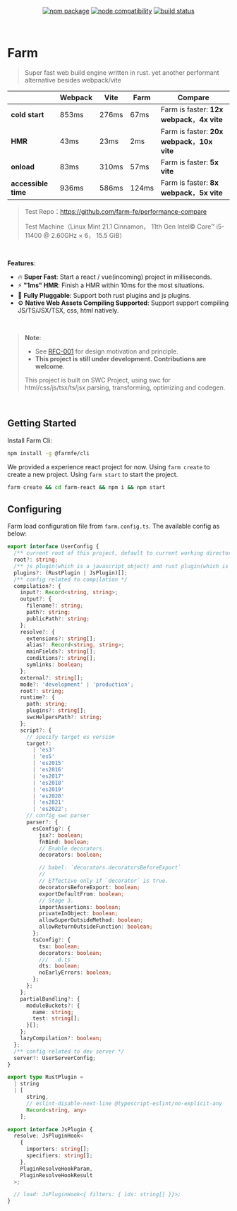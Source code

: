 <p align="center">
  <a href="https://npmjs.com/package/@farmfe/core"><img src="https://img.shields.io/npm/v/@farmfe/core.svg" alt="npm package"></a>
  <a href="https://nodejs.org/en/about/releases/"><img src="https://img.shields.io/node/v/@farmfe/core.svg" alt="node compatibility"></a>
  <a href="https://github.com/farm-fe/farm/actions/workflows/rust-test.yaml"><img src="https://github.com/farm-fe/farm/actions/workflows/rust-test.yaml/badge.svg" alt="build status"></a>
</p>
<br/>

# Farm

> Super fast web build engine written in rust. yet another performant alternative besides webpack/vite

|| Webpack | Vite | Farm | Compare |
|---| --- | --- | --- | --- |
|**cold start**| 853ms | 276ms | 67ms | Farm is faster: **12x webpack**，**4x vite** |
|**HMR**| 43ms | 23ms | 2ms |  Farm is faster: **20x webpack**，**10x vite** |
|**onload**| 83ms | 310ms | 57ms |  Farm is faster: **5x vite**  |
|**accessible time**| 936ms | 586ms | 124ms | Farm is faster: **8x webpack**，**5x vite**   |


> Test Repo：https://github.com/farm-fe/performance-compare
> 
> Test Machine（Linux Mint 21.1 Cinnamon， 11th Gen Intel© Core™ i5-11400 @ 2.60GHz × 6， 15.5 GiB）

<br />


**Features**:

- 🔥 **Super Fast**: Start a react / vue(incoming) project in milliseconds.
- ⚡ **"1ms" HMR**: Finish a HMR within 10ms for the most situations.
- 🧰 **Fully Pluggable**: Support both rust plugins and js plugins.
- ⚙️ **Native Web Assets Compiling Supported**: Support support compiling JS/TS/JSX/TSX, css, html natively.

<br/>

> **Note**:
>
> - See [RFC-001](https://github.com/farm-fe/rfcs/blob/main/rfcs/001-core-architecture/rfc.md#motivation) for design motivation and principle.
> - **This project is still under development. Contributions are welcome**.
>
> This project is built on SWC Project, using swc for html/css/js/tsx/ts/jsx parsing, transforming, optimizing and codegen.

<br/>

## Getting Started

Install Farm Cli:

```sh
npm install -g @farmfe/cli
```

We provided a experience react project for now. Using `farm create` to create a new project. Using `farm start` to start the project.

```sh
farm create && cd farm-react && npm i && npm start
```

## Configuring

Farm load configuration file from `farm.config.ts`. The available config as below:

```ts
export interface UserConfig {
  /** current root of this project, default to current working directory */
  root?: string;
  /** js plugin(which is a javascript object) and rust plugin(which is string refer to a .farm file or a package) */
  plugins?: (RustPlugin | JsPlugin)[];
  /** config related to compilation */
  compilation?: {
    input?: Record<string, string>;
    output?: {
      filename?: string;
      path?: string;
      publicPath?: string;
    };
    resolve?: {
      extensions?: string[];
      alias?: Record<string, string>;
      mainFields?: string[];
      conditions?: string[];
      symlinks: boolean;
    };
    external?: string[];
    mode?: 'development' | 'production';
    root?: string;
    runtime?: {
      path: string;
      plugins?: string[];
      swcHelpersPath?: string;
    };
    script?: {
      // specify target es version
      target?:
        | 'es3'
        | 'es5'
        | 'es2015'
        | 'es2016'
        | 'es2017'
        | 'es2018'
        | 'es2019'
        | 'es2020'
        | 'es2021'
        | 'es2022';
      // config swc parser
      parser?: {
        esConfig?: {
          jsx?: boolean;
          fnBind: boolean;
          // Enable decorators.
          decorators: boolean;

          // babel: `decorators.decoratorsBeforeExport`
          //
          // Effective only if `decorator` is true.
          decoratorsBeforeExport: boolean;
          exportDefaultFrom: boolean;
          // Stage 3.
          importAssertions: boolean;
          privateInObject: boolean;
          allowSuperOutsideMethod: boolean;
          allowReturnOutsideFunction: boolean;
        };
        tsConfig?: {
          tsx: boolean;
          decorators: boolean;
          /// `.d.ts`
          dts: boolean;
          noEarlyErrors: boolean;
        };
      };
    };
    partialBundling?: {
      moduleBuckets?: {
        name: string;
        test: string[];
      }[];
    };
    lazyCompilation?: boolean;
  };
  /** config related to dev server */
  server?: UserServerConfig;
}

export type RustPlugin =
  | string
  | [
      string,
      // eslint-disable-next-line @typescript-eslint/no-explicit-any
      Record<string, any>
    ];

export interface JsPlugin {
  resolve: JsPluginHook<
    {
      importers: string[];
      specifiers: string[];
    },
    PluginResolveHookParam,
    PluginResolveHookResult
  >;

  // load: JsPluginHook<{ filters: { ids: string[] }}>;
}
```
